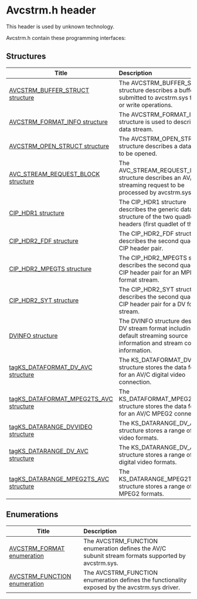 # Avcstrm.h header


This header is used by unknown technology.

Avcstrm.h contain these programming interfaces:


## Structures

| Title   | Description   |
| ---- |:---- |
| [AVCSTRM_BUFFER_STRUCT structure](ns-avcstrm--avcstrm-buffer-struct.md) | The AVCSTRM_BUFFER_STRUCT structure describes a buffer to be submitted to avcstrm.sys for read or write operations. |
| [AVCSTRM_FORMAT_INFO structure](ns-avcstrm--avcstrm-format-info.md) | The AVCSTRM_FORMAT_INFO structure is used to describe a data stream. |
| [AVCSTRM_OPEN_STRUCT structure](ns-avcstrm--avcstrm-open-struct.md) | The AVCSTRM_OPEN_STRUCT structure describes a data stream to be opened. |
| [AVC_STREAM_REQUEST_BLOCK structure](ns-avcstrm--avc-stream-request-block.md) | The AVC_STREAM_REQUEST_BLOCK structure describes an AV/C streaming request to be processed by avcstrm.sys. |
| [CIP_HDR1 structure](ns-avcstrm--cip-hdr1.md) | The CIP_HDR1 structure describes the generic data structure of the two quadlet CIP headers (first quadlet of the pair). |
| [CIP_HDR2_FDF structure](ns-avcstrm--cip-hdr2-fdf.md) | The CIP_HDR2_FDF structure describes the second quadlet of a CIP header pair. |
| [CIP_HDR2_MPEGTS structure](ns-avcstrm--cip-hdr2-mpegts.md) | The CIP_HDR2_MPEGTS structure describes the second quadlet of a CIP header pair for an MPEGTS format stream. |
| [CIP_HDR2_SYT structure](ns-avcstrm--cip-hdr2-syt.md) | The CIP_HDR2_SYT structure describes the second quadlet of a CIP header pair for a DV format stream. |
| [DVINFO structure](ns-avcstrm--dvinfo.md) | The DVINFO structure describes a DV stream format including its default streaming source information and stream control information. |
| [tagKS_DATAFORMAT_DV_AVC structure](ns-avcstrm-tagks-dataformat-dv-avc.md) | The KS_DATAFORMAT_DV_AVC structure stores the data format for an AV/C digital video connection. |
| [tagKS_DATAFORMAT_MPEG2TS_AVC structure](ns-avcstrm-tagks-dataformat-mpeg2ts-avc.md) | The KS_DATAFORMAT_MPEG2TS_AVC structure stores the data format for an AV/C MPEG2 connection. |
| [tagKS_DATARANGE_DVVIDEO structure](ns-avcstrm-tagks-datarange-dvvideo.md) | The KS_DATARANGE_DV_AVC structure stores a range of digital video formats. |
| [tagKS_DATARANGE_DV_AVC structure](ns-avcstrm-tagks-datarange-dv-avc.md) | The KS_DATARANGE_DV_AVC structure stores a range of AV/C digital video formats. |
| [tagKS_DATARANGE_MPEG2TS_AVC structure](ns-avcstrm-tagks-datarange-mpeg2ts-avc.md) | The KS_DATARANGE_MPEG2TS_AVC structure stores a range of AV/C MPEG2 formats. |

## Enumerations

| Title   | Description   |
| ---- |:---- |
| [AVCSTRM_FORMAT enumeration](ne-avcstrm--avcstrm-format.md) | The AVCSTRM_FUNCTION enumeration defines the AV/C subunit stream formats supported by avcstrm.sys. |
| [AVCSTRM_FUNCTION enumeration](ne-avcstrm--avcstrm-function.md) | The AVCSTRM_FUNCTION enumeration defines the functionality exposed by the avcstrm.sys driver. |
